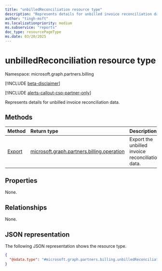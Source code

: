 ```yaml
---
title: "unbilledReconciliation resource type"
description: "Represents details for unbilled invoice reconciliation data."
author: "tingh-msft"
ms.localizationpriority: medium
ms.subservice: "reports"
doc_type: resourcePageType
ms.date: 03/20/2025
---
```


# unbilledReconciliation resource type

Namespace: microsoft.graph.partners.billing

[!INCLUDE [beta-disclaimer](../../includes/beta-disclaimer.md)]

[!INCLUDE [alerts-callout-csp-partner-only](../includes/alerts-callout-csp-partner-only.md)]

Represents details for unbilled invoice reconciliation data.

## Methods

|Method|Return type|Description|
|:---|:---|:---|
|[Export](../api/partners-billing-unbilledreconciliation-export.md)|[microsoft.graph.partners.billing.operation](partners-billing-operation.md)|Export the unbilled invoice reconciliation data.|

## Properties

None.

## Relationships

None.

## JSON representation

The following JSON representation shows the resource type.

<!-- {
  "blockType": "resource",
  "keyProperty": "id",
  "@odata.type": "microsoft.graph.partners.billing.unbilledReconciliation",
  "baseType": "microsoft.graph.entity",
  "openType": false
}
-->
``` json
{
  "@odata.type": "#microsoft.graph.partners.billing.unbilledReconciliation"
}
```
